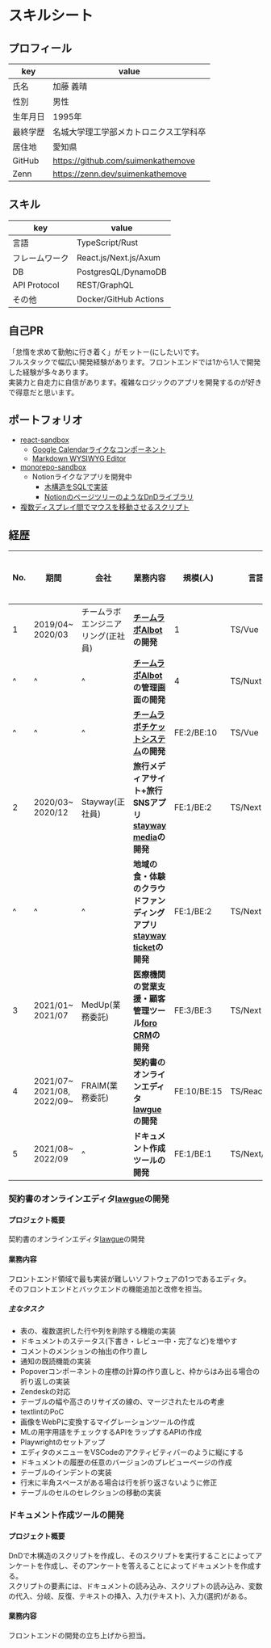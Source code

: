 # スキルシート

## プロフィール

| key      | value                                  |
| -------- | -------------------------------------- |
| 氏名     | 加藤 義晴                              |
| 性別     | 男性                                   |
| 生年月日 | 1995年                                 |
| 最終学歴 | 名城大学理工学部メカトロニクス工学科卒 |
| 居住地   | 愛知県                                 |
| GitHub   | <https://github.com/suimenkathemove>   |
| Zenn     | <https://zenn.dev/suimenkathemove>     |

## スキル

| key            | value                 |
| -------------- | --------------------- |
| 言語           | TypeScript/Rust       |
| フレームワーク | React.js/Next.js/Axum |
| DB             | PostgresQL/DynamoDB   |
| API Protocol   | REST/GraphQL          |
| その他         | Docker/GitHub Actions |

## 自己PR

「怠惰を求めて勤勉に行き着く」がモットー(にしたい)です。<br/>
フルスタックで幅広い開発経験があります。フロントエンドでは1から1人で開発した経験が多々あります。<br/>
実装力と自走力に自信があります。複雑なロジックのアプリを開発するのが好きで得意だと思います。<br/>

## ポートフォリオ

- [react-sandbox](https://github.com/suimenkathemove/react-sandbox)
  - [Google Calendarライクなコンポーネント](https://github.com/suimenkathemove/react-sandbox#weeklycalendar)
  - [Markdown WYSIWYG Editor](https://github.com/suimenkathemove/react-sandbox#wasmmarkdowneditor)
- [monorepo-sandbox](https://github.com/suimenkathemove/monorepo-sandbox)
  - Notionライクなアプリを開発中
    - [木構造をSQLで実装](https://zenn.dev/suimenkathemove/articles/sql-closure-table-for-tree)
    - [NotionのページツリーのようなDnDライブラリ](https://github.com/suimenkathemove/react-notion-sortable-tree)
- [複数ディスプレイ間でマウスを移動させるスクリプト](https://github.com/suimenkathemove/dotfiles/blob/main/applescripts/move-between-displays.applescript)

## 経歴

| No. | 期間                               | 会社                               | 業務内容                                                                                            | 規模(人)    | 言語・フレームワーク       | DB         | その他                     | 要件定義 | 基本設計 | 詳細設計 | 実装 | テスト | 保守・運用 |
| --- | ---------------------------------- | ---------------------------------- | --------------------------------------------------------------------------------------------------- | ----------- | -------------------------- | ---------- | -------------------------- | -------- | -------- | -------- | ---- | ------ | ---------- |
| 1   | 2019/04~<br/>2020/03               | チームラボエンジニアリング(正社員) | **[チームラボAIbot](https://www.team-lab.com/teamlabaibot/)の開発**                                 | 1           | TS/Vue                     | -          | -                          | -        | -        | x        | x    | -      | x          |
| ^   | ^                                  | ^                                  | **[チームラボAIbot](https://www.team-lab.com/teamlabaibot/)の管理画面の開発**                       | 4           | TS/Nuxt                    | -          | -                          | -        | -        | x        | x    | -      | x          |
| ^   | ^                                  | ^                                  | **[チームラボチケットシステム](https://www.team-lab.com/ticket/)の開発**                            | FE:2/BE:10  | TS/Vue                     | -          | -                          | -        | -        | x        | x    | -      | x          |
| 2   | 2020/03~<br/>2020/12               | Stayway(正社員)                    | **旅行メディアサイト+旅行SNSアプリ[stayway media](https://stayway.jp/tourism)の開発**               | FE:1/BE:2   | TS/Next                    | -          | Docker/GitHub Actions      | -        | -        | x        | x    | -      | x          |
| ^   | ^                                  | ^                                  | **地域の食・体験のクラウドファンディングアプリ[stayway ticket](https://stayway.jp/projects)の開発** | FE:1/BE:2   | TS/Next                    | -          | Docker/GitHub Actions      | -        | -        | x        | x    | -      | x          |
| 3   | 2021/01~<br/>2021/07               | MedUp(業務委託)                    | **医療機関の営業支援・顧客管理ツール[foro CRM](https://www.foro-crm.jp/)の開発**                    | FE:3/BE:3   | TS/Next                    | -          | Docker/CircleCI            | -        | -        | x        | x    | x      | x          |
| 4   | 2021/07~<br/>2021/08,<br/>2022/09~ | FRAIM(業務委託)                    | **契約書のオンラインエディタ[lawgue](https://lawgue.com/)の開発**                                   | FE:10/BE:15 | TS/React/Rust/Axum/GraphQL | DynamoDB   | Docker/GitHub Actions      | -        | -        | -        | x    | x      | x          |
| 5   | 2021/08~<br/>2022/09               | ^                                  | **ドキュメント作成ツールの開発**                                                                    | FE:1/BE:1   | TS/Next/Rust/Axum/GraphQL  | PostgresQL | Docker/GitHub Actions/WASM | -        | -        | x        | x    | x      | x          |

### 契約書のオンラインエディタ[lawgue](https://lawgue.com/)の開発

#### プロジェクト概要

契約書のオンラインエディタ[lawgue](https://lawgue.com/)の開発

#### 業務内容

フロントエンド領域で最も実装が難しいソフトウェアの1つであるエディタ。<br/>
そのフロントエンドとバックエンドの機能追加と改修を担当。

##### 主なタスク

- 表の、複数選択した行や列を削除する機能の実装
- ドキュメントのステータス(下書き・レビュー中・完了など)を増やす
- コメントのメンションの抽出の作り直し
- 通知の既読機能の実装
- Popoverコンポーネントの座標の計算の作り直しと、枠からはみ出る場合の折り返しの実装
- Zendeskの対応
- テーブルの幅や高さのリサイズの線の、マージされたセルの考慮
- textlintのPoC
- 画像をWebPに変換するマイグレーションツールの作成
- MLの用字用語をチェックするAPIをラップするAPIの作成
- Playwrightのセットアップ
- エディタのメニューをVSCodeのアクティビティバーのように縦にする
- ドキュメントの履歴の任意のバージョンのプレビューページの作成
- テーブルのインデントの実装
- 行末に半角スペースがある場合は行を折り返さないように修正
- テーブルのセルのセレクションの移動の実装

### ドキュメント作成ツールの開発

#### プロジェクト概要

DnDで木構造のスクリプトを作成し、そのスクリプトを実行することによってアンケートを作成し、そのアンケートを答えることによってドキュメントを作成する。<br/>
スクリプトの要素には、ドキュメントの読み込み、スクリプトの読み込み、変数の代入、分岐、反復、テキストの挿入、入力(テキスト)、入力(選択)がある。

#### 業務内容

フロントエンドの開発の立ち上げから担当。
